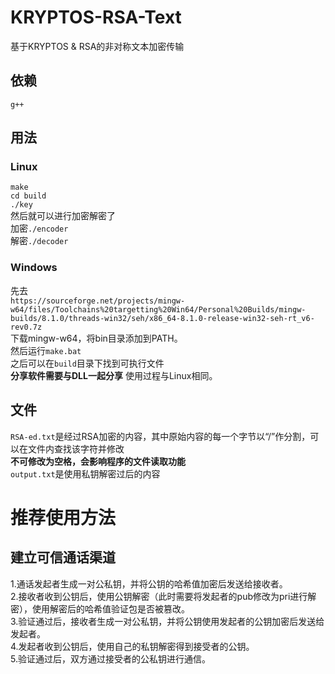 # KRYPTOS-RSA-Text
基于KRYPTOS &amp; RSA的非对称文本加密传输
## 依赖
`g++`
## 用法 
### Linux
`make`  
`cd build`  
`./key`  
然后就可以进行加密解密了  
加密`./encoder`  
解密`./decoder`  
### Windows
先去  
`https://sourceforge.net/projects/mingw-w64/files/Toolchains%20targetting%20Win64/Personal%20Builds/mingw-builds/8.1.0/threads-win32/seh/x86_64-8.1.0-release-win32-seh-rt_v6-rev0.7z`  
下载mingw-w64，将bin目录添加到PATH。  
然后运行`make.bat`  
之后可以在`build`目录下找到可执行文件  
**分享软件需要与DLL一起分享**
使用过程与Linux相同。  
## 文件
`RSA-ed.txt`是经过RSA加密的内容，其中原始内容的每一个字节以“/”作分割，可以在文件内查找该字符并修改  
**不可修改为空格，会影响程序的文件读取功能**  
`output.txt`是使用私钥解密过后的内容
# 推荐使用方法
##  建立可信通话渠道
1.通话发起者生成一对公私钥，并将公钥的哈希值加密后发送给接收者。  
2.接收者收到公钥后，使用公钥解密（此时需要将发起者的pub修改为pri进行解密），使用解密后的哈希值验证包是否被篡改。  
3.验证通过后，接收者生成一对公私钥，并将公钥使用发起者的公钥加密后发送给发起者。  
4.发起者收到公钥后，使用自己的私钥解密得到接受者的公钥。  
5.验证通过后，双方通过接受者的公私钥进行通信。  
